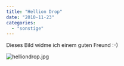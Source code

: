 ```yaml
---
title: "Hellion Drop"
date: "2010-11-23"
categories: 
  - "sonstige"
---
```


Dieses Bild widme ich einem guten Freund :-)

![helliondrop.jpg](/blog/images/helliondrop.jpg)
